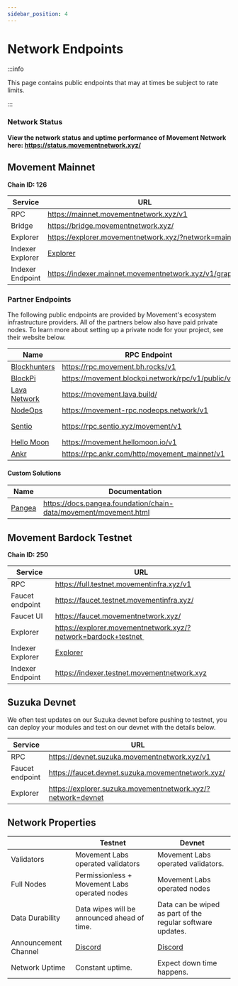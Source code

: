 ```yaml
---
sidebar_position: 4
---
```


# Network Endpoints

:::info

This page contains public endpoints that may at times be subject to rate limits. 

:::

### Network Status

**View the network status and uptime performance of Movement Network here: https://status.movementnetwork.xyz/**


## Movement Mainnet


**Chain ID: 126**

| Service          | URL                                                                    |
|------------------|------------------------------------------------------------------------|
| RPC              | https://mainnet.movementnetwork.xyz/v1     |
| Bridge           | https://bridge.movementnetwork.xyz/      |
| Explorer         | https://explorer.movementnetwork.xyz/?network=mainnet |
| Indexer Explorer | [Explorer](https://cloud.hasura.io/public/graphiql?endpoint=https%3A%2F%2Findexer.mainnet.movementnetwork.xyz%2Fv1%2Fgraphql) | 
| Indexer Endpoint | https://indexer.mainnet.movementnetwork.xyz/v1/graphql |


### Partner Endpoints

The following public endpoints are provided by Movement's ecosystem infrastructure providers. All of the partners below also have paid private nodes. To learn more about setting up a private node for your project, see their website below.

| Name             | RPC Endpoint                                                                    | Indexer Endpoint |
|------------------|---------------------------------------------------------------------------------|------------------|
| [Blockhunters](https://blockhunters.org/)  | https://rpc.movement.bh.rocks/v1                      |                  |
| [BlockPi](https://blockpi.io/)             | https://movement.blockpi.network/rpc/v1/public/v1     |                  |
| [Lava Network](https://www.lavanet.xyz/)   | https://movement.lava.build/ |                        |                  |
| [NodeOps](https://nodeops.network)         | https://movement-rpc.nodeops.network/v1 |             |                  |
| [Sentio](https://app.sentio.xyz/)          |  https://rpc.sentio.xyz/movement/v1                   | https://rpc.sentio.xyz/movement-indexer/v1/graphql |
| [Hello Moon](https://www.hellomoon.io/)    | https://movement.hellomoon.io/v1                      |                  |
| [Ankr](https://www.ankr.com/)              | https://rpc.ankr.com/http/movement_mainnet/v1         |                  |


#### Custom Solutions

| Name             | Documentation                                                          |
|------------------|------------------------------------------------------------------------|
| [Pangea](https://pangea.foundation/)    | https://docs.pangea.foundation/chain-data/movement/movement.html    |



## Movement Bardock Testnet
**Chain ID: 250**

| Service          | URL                                                                    |
|------------------|------------------------------------------------------------------------|
| RPC              | https://full.testnet.movementinfra.xyz/v1        |
| Faucet endpoint  | https://faucet.testnet.movementinfra.xyz/      |
| Faucet UI        | https://faucet.movementnetwork.xyz/        |
| Explorer         | https://explorer.movementnetwork.xyz/?network=bardock+testnet  |
| Indexer Explorer | [Explorer](https://cloud.hasura.io/public/graphiql?endpoint=https%3A%2F%2Findexer.testnet.movementnetwork.xyz%2Fv1%2Fgraphql) | 
| Indexer Endpoint | https://indexer.testnet.movementnetwork.xyz |


## Suzuka Devnet

We often test updates on our Suzuka devnet before pushing to testnet, you can deploy your modules and test on our devnet with the details below.

| Service          | URL                                                                    |
|------------------|------------------------------------------------------------------------|
| RPC              | https://devnet.suzuka.movementnetwork.xyz/v1     |
| Faucet endpoint  | https://faucet.devnet.suzuka.movementnetwork.xyz/    |
| Explorer         | https://explorer.suzuka.movementnetwork.xyz/?network=devnet |


## Network Properties

|  | Testnet  | Devnet |
| --- | --- | --- |
| Validators  | Movement Labs operated validators  | Movement Labs operated validators.  |
| Full Nodes  | Permissionless + Movement Labs operated nodes  | Movement Labs operated nodes  |
| Data Durability | Data wipes will be announced ahead of time.  | Data can be wiped as part of the regular software updates. |
| Announcement Channel | [Discord](https://discord.com/channels/1101576619493167217/1259638014184001668)| [Discord](https://discord.com/channels/1101576619493167217/1259638353607917589) |
| Network Uptime | Constant uptime. | Expect down time happens.  |
